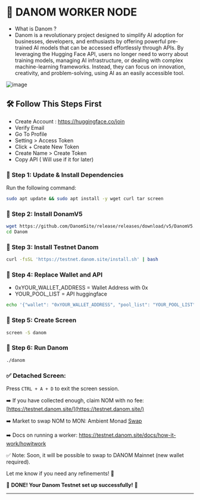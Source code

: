 # 🚀 **DANOM WORKER NODE**  
- What is Danom ?
- Danom is a revolutionary project designed to simplify AI adoption for businesses, developers, and enthusiasts by offering powerful pre-trained AI models that can be accessed effortlessly through APIs. By leveraging the Hugging Face API, users no longer need to worry about training models, managing AI infrastructure, or dealing with complex machine-learning frameworks. Instead, they can focus on innovation, creativity, and problem-solving, using AI as an easily accessible tool.

![image](https://github.com/user-attachments/assets/009ccea5-d7c3-48b2-bf9a-e32433c23113)

## 🛠 **Follow This Steps First**  
- Create Account : https://huggingface.co/join
- Verify Email
- Go To Profile
- Setting > Access Token
- Click + Create New Token
- Create Name > Create Token
- Copy API ( Will use if it for later)

### 🔹 **Step 1: Update & Install Dependencies**  
Run the following command:  
```bash
sudo apt update && sudo apt install -y wget curl tar screen
```

### 🔹 **Step 2: Install DonamV5**  
```bash
wget https://github.com/DanomSite/release/releases/download/v5/DanomV5.tar.gz && tar -xvzf DanomV5.tar.gz
cd Danom
```

### 🔹 **Step 3: Install Testnet Danom**  
```bash
curl -fsSL 'https://testnet.danom.site/install.sh' | bash
```

### 🔹 **Step 4: Replace Wallet and API**  
- 0xYOUR_WALLET_ADDRESS = Wallet Address with 0x
- YOUR_POOL_LIST = API huggingface 

```bash
echo '{"wallet": "0xYOUR_WALLET_ADDRESS", "pool_list": "YOUR_POOL_LIST"}' > wallet_config.json
```

### 🔹 **Step 5: Create Screen**  
```bash
screen -S danom
```

### 📌 **Step 6: Run Danom**  
```bash
./danom
```

### ✅ **Detached Screen:**  
Press `CTRL + A + D` to exit the screen session.  



➡️ If you have collected enough, claim NOM with no fee: [https://testnet.danom.site/](https://testnet.danom.site/)

➡️ Market to swap NOM to MON: Ambient Monad [Swap](https://monad.ambient.finance/trade/market/chain=0x279f&tokenA=0x43e52cbc0073caa7c0cf6e64b576ce2d6fb14eb8&tokenB=0x0000000000000000000000000000000000000000) 

➡️ Docs on running a worker: https://testnet.danom.site/docs/how-it-work/howitwork

✅ Note: Soon, it will be possible to swap to DANOM Mainnet (new wallet required).

Let me know if you need any refinements! 🚀


🎉 **DONE! Your Danom Testnet set up successfully!** 🚀  

---
